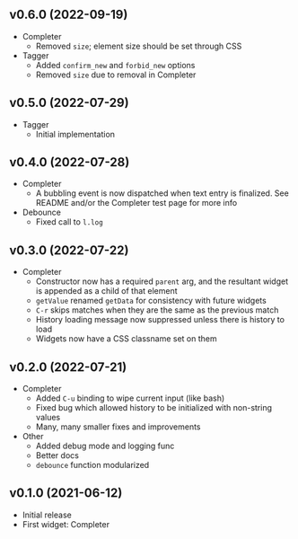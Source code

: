 ## v0.6.0 (2022-09-19)

- Completer
  - Removed `size`; element size should be set through CSS
- Tagger
  - Added `confirm_new` and `forbid_new` options
  - Removed `size` due to removal in Completer

## v0.5.0 (2022-07-29)

- Tagger
  - Initial implementation


## v0.4.0 (2022-07-28)

- Completer
  - A bubbling event is now dispatched when text entry is
    finalized. See README and/or the Completer test page for more info
- Debounce
  - Fixed call to `l.log`


## v0.3.0 (2022-07-22)

- Completer
  - Constructor now has a required `parent` arg, and the resultant
    widget is appended as a child of that element
  - `getValue` renamed `getData` for consistency with future widgets
  - `C-r` skips matches when they are the same as the previous match
  - History loading message now suppressed unless there is history to
    load
  - Widgets now have a CSS classname set on them


## v0.2.0 (2022-07-21)

- Completer
  - Added `C-u` binding to wipe current input (like bash)
  - Fixed bug which allowed history to be initialized with non-string
    values
  - Many, many smaller fixes and improvements
- Other
  - Added debug mode and logging func
  - Better docs
  - `debounce` function modularized


## v0.1.0 (2021-06-12)

- Initial release
- First widget: Completer
